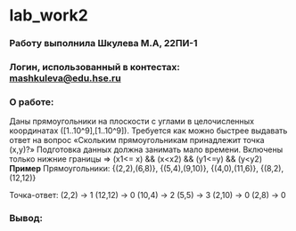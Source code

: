 # lab_work2
### Работу выполнила Шкулева М.А, 22ПИ-1
### Логин, использованный в контестах: mashkuleva@edu.hse.ru
### О работе:
Даны прямоугольники на плоскости с углами в целочисленных координатах ([1..10^9],[1..10^9]).
Требуется как можно быстрее выдавать ответ на вопрос «Скольким прямоугольникам принадлежит точка (x,y)?» Подготовка данных должна занимать мало времени.
Включены только нижние границы => (x1<= x) && (x<x2) && (y1<=y) && (y<y2)
**Пример**
Прямоугольники: {(2,2),(6,8)}, {(5,4),(9,10)}, {(4,0),(11,6)}, {(8,2),(12,12)}

Точка-ответ: 
(2,2) -> 1
(12,12) -> 0
(10,4) -> 2
(5,5) -> 3
(2,10) -> 0
(2,8) -> 0

### Вывод:
